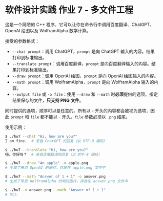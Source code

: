 # 软件设计实践 作业 7 - 多文件工程

这是一个简陋的 C++ 程序，它可以让你在命令行中调用百度翻译、ChatGPT、OpenAI 绘图以及 WolframAlpha 数学计算。

接受的参数格式：
- `--chat prompt`：调用 ChatGPT，`prompt` 是向 ChatGPT 输入的内容。结果打印到标准输出。
- `--translate prompt`：调用百度翻译，`prompt` 是向百度翻译输入的内容。结果打印到标准输出。
- `--draw prompt`：调用 OpenAI 绘图，`prompt` 是向 OpenAI 绘图输入的内容。
- `--math prompt`：调用 WolframAlpha，`prompt` 是向 WolframAlpha 输入的内容。
- `--output file` 或 `-o file`：使用 `--draw` 和 `--math` 时**必须**提供的选项。指定结果保存的文件，**只支持 PNG 文件**。

同时提供的选项，顺序可以是任意的。所有以 - 开头的内容都会被视为选项，因此 `prompt` 和 `file` 都不能以 - 开头。`file` 参数必须以 `.png` 结尾。

使用示例：

```bash
$ ./hw7 --chat "Hi, how are you?"
I am fine.  # 来自 ChatGPT 的回复（以 UTF-8 编码）

$ ./hw7 --translate "Hi, how are you?"
嗨，你好吗？  # 来自百度翻译的回复（以 UTF-8 编码）

$ ./hw7 --draw "An apple" -o apple.png
# 生成了来自 OpenAI 的画作，存放在 apple.png 文件中

$ ./hw7 --math "Answer of 1 + 1" -o answer.png
# 生成了来自 WolframAlpha 的响应图片，存放在 answer.png 文件中

$ ./hw7 -o answer.png --math "Answer of 1 + 1"
# 同上
```

